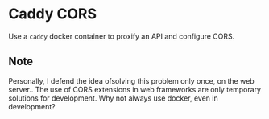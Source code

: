 # Caddy CORS

Use a `caddy` docker container to proxify an API and configure CORS.

## Note

Personally, I defend the idea of​solving this problem only once, on the web server..
The use of CORS extensions in web frameworks are only temporary solutions for development.
Why not always use docker, even in development?
